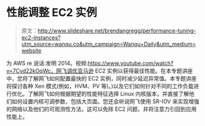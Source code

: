 # 性能调整 EC2 实例

> 原文：<http://www.slideshare.net/brendangregg/performance-tuning-ec2-instances?utm_source=wanqu.co&utm_campaign=Wanqu+Daily&utm_medium=website>

为 AWS re 说话:发明 2014。视频:https://www.youtube.com/watch?v=7Cyd22kOqWc。网飞调优亚马逊 EC2 实例以获得最佳性能。在本专题讲座中，您将了解网飞如何配置最快的 EC2 实例，同时减少延迟异常值。本专题讲座将探讨各种 Xen 模式(例如，HVM、PV 等)。)以及它们如何针对不同的工作负载进行优化。了解网飞如何根据期望的性能特征选择 Linux 内核版本，并直接了解他们如何设置内核可调参数，包括大页面。您还会听说网飞使用 SR-IOV 来实现增强的网络以及他们的可观测性方法，这可以免除 EC2 问题，并将注意力引回到应用性能上。
